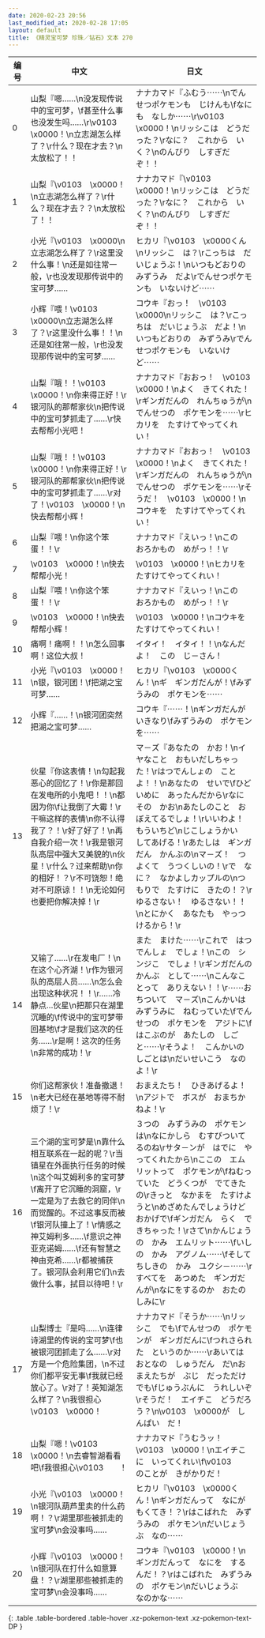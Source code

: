 ```yaml
---
date: 2020-02-23 20:56
last_modified_at: 2020-02-28 17:05
layout: default
title: 《精灵宝可梦 珍珠／钻石》文本 270
---
```

| 编号 | 中文 | 日文 |
| ---- | ---- | ---- |
| 0 | 山梨『嗯……\n没发现传说中的宝可梦，\f甚至什么事也没发生吗……\r\v0103　\x0000！\n立志湖怎么样了？\r什么？现在才去？\n太放松了！！ | ナナカマド『ふむう⋯⋯\nでんせつポケモンも　じけんも\fなにも　なしか⋯⋯\r\v0103　\x0000！\nリッシこは　どうだった？\rなに？　これから　いく？\nのんびり　しすぎだぞ！！ |
| 1 | 山梨『\v0103　\x0000！\n立志湖怎么样了？\r什么？现在才去？？\n太放松了！！ | ナナカマド『\v0103　\x0000！\nリッシこは　どうだった？\rなに？　これから　いく？\nのんびり　しすぎだぞ！！ |
| 2 | 小光『\v0103　\x0000\n立志湖怎么样了？\r这里没什么事！\n还是如往常一般，\r也没发现那传说中的宝可梦…… | ヒカリ『\v0103　\x0000くん\nリッシこ　は？\rこっちは　だいじょうぶ！\nいつもどおりの　みずうみ　だよ\rでんせつポケモンも　いないけど⋯⋯ |
| 3 | 小辉『喂！\v0103　\x0000\n立志湖怎么样了？\r这里没什么事！！\n还是如往常一般，\r也没发现那传说中的宝可梦…… | コウキ『おっ！　\v0103　\x0000\nリッシこ　は？\rこっちは　だいじょうぶ　だよ！\nいつもどおりの　みずうみ\rでんせつポケモンも　いないけど⋯⋯ |
| 4 | 山梨『哦！！\v0103　\x0000！\n你来得正好！\r银河队的那帮家伙\n把传说中的宝可梦抓走了……\r快去帮帮小光吧！ | ナナカマド『おおっ！　\v0103　\x0000！\nよく　きてくれた！\rギンガだんの　れんちゅうが\nでんせつの　ポケモンを⋯⋯\rヒカリを　たすけてやってくれい！ |
| 5 | 山梨『哦！！\v0103　\x0000！\n你来得正好！\r银河队的那帮家伙\n把传说中的宝可梦抓走了……\r对了！\v0103　\x0000！\n快去帮帮小辉！ | ナナカマド『おおっ！　\v0103　\x0000！\nよく　きてくれた！\rギンガだんの　れんちゅうが\nでんせつの　ポケモンを⋯⋯\rそうだ！　\v0103　\x0000！\nコウキを　たすけてやってくれい！ |
| 6 | 山梨『喂！\n你这个笨蛋！！\r | ナナカマド『えいっ！\nこの　おろかもの　めがっ！！\r |
| 7 | \v0103　\x0000！\n快去帮帮小光！ | \v0103　\x0000！\nヒカリを　たすけてやってくれい！ |
| 8 | 山梨『喂！\n你这个笨蛋！！\r | ナナカマド『えいっ！\nこの　おろかもの　めがっ！！\r |
| 9 | \v0103　\x0000！\n快去帮帮小辉！ | \v0103　\x0000！\nコウキを　たすけてやってくれい！ |
| 10 | 痛啊！痛啊！！\n怎么回事啊！这位大叔！ | イタイ！　イタイ！！\nなんだよ！　この　じ－さん！ |
| 11 | 小光『\v0103　\x0000！\n银，银河团！\f把湖之宝可梦…… | ヒカリ『\v0103　\x0000くん！\nギ　ギンガだんが！\fみずうみの　ポケモンを⋯⋯ |
| 12 | 小辉『……！\n银河团突然把湖之宝可梦…… | コウキ『⋯⋯！\nギンガだんが　いきなり\fみずうみの　ポケモンを⋯⋯ |
| 13 | 伙星『你这表情！\n勾起我恶心的回忆了！\r你是那回在发电所的小鬼吧！！\n都因为你\f让我倒了大霉！\r干嘛这样的表情\n你不认得我了？！\r好了好了！\n再自我介绍一次！\r我是银河队高层中强大又美貌的\n伙星！\r什么？过来帮助\n你的相好！？\r不可饶恕！绝对不可原谅！！\n无论如何也要把你解决掉！\r | マ－ズ『あなたの　かお！\nイヤなこと　おもいだしちゃった！\rはつでんしょの　ことよ！！\nあなたの　せいで\fひどいめに　あったんだから\rなに　その　かお\nあたしのこと　おぼえてるでしょ！\rいいわよ！　もういちど\nじこしょうかい　してあげる！\rあたしは　ギンガだん　かんぶの\nマ－ズ！　つよくて　うつくしいの！\rで　なに？　なかよしカップルの\nつもりで　たすけに　きたの！？\rゆるさない！　ゆるさない！！\nとにかく　あなたも　やっつけるから！\r |
| 14 | 又输了……\r在发电厂！\n在这个心齐湖！\r作为银河队的高层人员……\n怎么会出现这种状况！！\r……冷静点…伙星\n把那只在湖里沉睡的\f传说中的宝可梦带回基地\f才是我们这次的任务……\r是啊！这次的任务\n非常的成功！\r | また　まけた⋯⋯\rこれで　はつでんしょ　でしょ！\nこの　シンジこ　でしょ！\rギンガだんの　かんぶ　として⋯⋯\nこんなことって　ありえない！！\r⋯⋯おちついて　マ－ズ\nこんかいは　みずうみに　ねむっていた\fでんせつの　ポケモンを　アジトに\fはこぶのが　あたしの　しごと⋯⋯\rそうよ！　こんかいの　しごとは\nだいせいこう　なのよ！\r |
| 15 | 你们这帮家伙！准备撤退！\n老大已经在基地等得不耐烦了！\r | おまえたち！　ひきあげるよ！\nアジトで　ボスが　おまちかねよ！\r |
| 16 | 三个湖的宝可梦是\n靠什么相互联系在一起的呢？\r当镇星在外面执行任务的时候\n这个叫艾姆利多的宝可梦\f离开了它沉睡的洞窟，\r一定是为了去救它的同伴\n而觉醒的。不过这事反而被\f银河队撞上了！\r情感之神艾姆利多……\f意识之神亚克诺姆……\f还有智慧之神由克希……\r都被捕获了。银河队会利用它们\n去做什么事，拭目以待吧！\r | ３つの　みずうみの　ポケモンは\nなにかしら　むすびついてるのね\rサタ－ンが　はでに　やってくれたから\nここの　エムリットって　ポケモンが\fねむっていた　どうくつが　でてきたの\rきっと　なかまを　たすけようと\nめざめたんでしょうけど　おかげで\fギンガだん　らく　できちゃった！\rさて\nかんじょうの　かみ　エムリット⋯⋯\fいしの　かみ　アグノム⋯⋯\fそして　ちしきの　かみ　ユクシ－⋯⋯\rすべてを　あつめた　ギンガだんが\nなにをするのか　おたのしみに\r |
| 17 | 山梨博士『是吗……\n连律诗湖里的传说的宝可梦\f也被银河团抓走了么……\r对方是一个危险集团，\n不过你们都平安无事\f我就已经放心了。\r对了！英知湖怎么样了？\n我很担心\v0103　\x0000！ | ナナカマド『そうか⋯⋯\nリッシこ　でも\fでんせつの　ポケモンが　ギンガだんに\fつれさられた　というのか⋯⋯\rあいては　おとなの　しゅうだん　だ\nおまえたちが　ぶじ　だっただけでも\fじゅうぶんに　うれしいぞ\rそうだ！　エイチこ　どうだろう？\n\v0103　\x0000が　しんぱい　だ！ |
| 18 | 山梨『嗯！\v0103　\x0000！\n去睿智湖看看吧\f我很担心\v0103　　！ | ナナカマド『うむうッ！　\v0103　\x0000！\nエイチこに　いってくれい\f\v0103　　のことが　きがかりだ！ |
| 19 | 小光『\v0103　\x0000！\n银河队葫芦里卖的什么药啊！？\r湖里那些被抓走的宝可梦\n会没事吗…… | ヒカリ『\v0103　\x0000くん！\nギンガだんって　なにが　もくてき！？\rはこばれた　みずうみの　ポケモン\nだいじょうぶ　なの⋯⋯ |
| 20 | 小辉『\v0103　\x0000！\n银河队在打什么如意算盘！？\r湖里那些被抓走的宝可梦\n会没事吗…… | コウキ『\v0103　\x0000！\nギンガだんって　なにを　するんだ！？\rはこばれた　みずうみの　ポケモン\nだいじょうぶ　なのかな⋯⋯ |
{: .table .table-bordered .table-hover .xz-pokemon-text .xz-pokemon-text-DP }